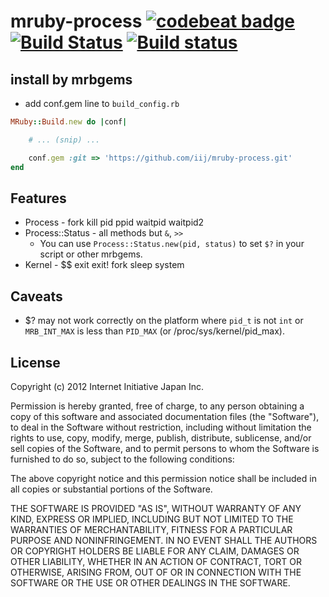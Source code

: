 mruby-process [![codebeat badge](https://codebeat.co/badges/02e9d761-e8b6-4939-9ef2-b88fd0c93a84)](https://codebeat.co/projects/github-com-appplant-mruby-process-windows) [![Build Status](https://travis-ci.org/appPlant/mruby-process.svg?branch=windows)](https://travis-ci.org/appPlant/mruby-process) [![Build status](https://ci.appveyor.com/api/projects/status/1uu04u7wtbup1oqk/branch/windows?svg=true)](https://ci.appveyor.com/project/katzer/mruby-process/branch/windows) 
=============


## install by mrbgems
 - add conf.gem line to `build_config.rb`
```ruby
MRuby::Build.new do |conf|

    # ... (snip) ...

    conf.gem :git => 'https://github.com/iij/mruby-process.git'
end
```

## Features

 - Process - fork kill pid ppid waitpid waitpid2
 - Process::Status - all methods but `&`, ``>>``
   - You can use ``Process::Status.new(pid, status)`` to set ``$?`` in
     your script or other mrbgems.
 - Kernel - $$ exit exit! fork sleep system


## Caveats

 - $? may not work correctly on the platform where ``pid_t`` is not ``int`` or
   ``MRB_INT_MAX`` is less than ``PID_MAX`` (or /proc/sys/kernel/pid_max).


## License

Copyright (c) 2012 Internet Initiative Japan Inc.

Permission is hereby granted, free of charge, to any person obtaining a 
copy of this software and associated documentation files (the "Software"), 
to deal in the Software without restriction, including without limitation 
the rights to use, copy, modify, merge, publish, distribute, sublicense, 
and/or sell copies of the Software, and to permit persons to whom the 
Software is furnished to do so, subject to the following conditions:

The above copyright notice and this permission notice shall be included in 
all copies or substantial portions of the Software.

THE SOFTWARE IS PROVIDED "AS IS", WITHOUT WARRANTY OF ANY KIND, EXPRESS OR 
IMPLIED, INCLUDING BUT NOT LIMITED TO THE WARRANTIES OF MERCHANTABILITY, 
FITNESS FOR A PARTICULAR PURPOSE AND NONINFRINGEMENT. IN NO EVENT SHALL THE 
AUTHORS OR COPYRIGHT HOLDERS BE LIABLE FOR ANY CLAIM, DAMAGES OR OTHER 
LIABILITY, WHETHER IN AN ACTION OF CONTRACT, TORT OR OTHERWISE, ARISING 
FROM, OUT OF OR IN CONNECTION WITH THE SOFTWARE OR THE USE OR OTHER 
DEALINGS IN THE SOFTWARE.

